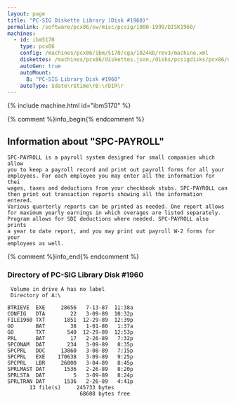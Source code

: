 ```yaml
---
layout: page
title: "PC-SIG Diskette Library (Disk #1960)"
permalink: /software/pcx86/sw/misc/pcsig/1000-1999/DISK1960/
machines:
  - id: ibm5170
    type: pcx86
    config: /machines/pcx86/ibm/5170/cga/1024kb/rev3/machine.xml
    diskettes: /machines/pcx86/diskettes.json,/disks/pcsigdisks/pcx86/diskettes.json
    autoGen: true
    autoMount:
      B: "PC-SIG Library Disk #1960"
    autoType: $date\r$time\rB:\rDIR\r
---
```


{% include machine.html id="ibm5170" %}

{% comment %}info_begin{% endcomment %}

## Information about "SPC-PAYROLL"

    SPC-PAYROLL is a payroll system designed for small companies which allow
    you to keep a payroll record and print out payroll forms for all your
    employees. For each employee you may enter all the information for thei
    wages, taxes and deductions from your checkbook stubs. SPC-PAYROLL can
    then print out transaction reports showing all the information entered.
    Various quarterly reports can be printed as needed. One report allows
    for maximum yearly earnings in which overages are listed separately.
    Program allows for SDI deductions where needed. SPC-PAYROLL also prints
    a year to date report, and you may print out payroll W-2 forms for your
    employees as well.
{% comment %}info_end{% endcomment %}


### Directory of PC-SIG Library Disk #1960

     Volume in drive A has no label
     Directory of A:\

    BTRIEVE  EXE     28656   7-13-87  11:38a
    CONFIG   DTA        22   3-09-89  10:32p
    FILE1960 TXT      1851  12-29-89  12:39p
    GO       BAT        38   1-01-80   1:37a
    GO       TXT       540  12-29-89  12:53p
    PRL      BAT        17   2-26-89   7:32p
    SPCONAM  DAT       234   3-09-89   8:35p
    SPCPRL   DOC     13860   3-08-89   7:15p
    SPCPRL   EXE    170638   3-09-89   9:25p
    SPCPRL   LBR     26800   3-04-89   8:45p
    SPRLMAST DAT      1536   2-26-89   8:20p
    SPRLSTA  DAT         5   3-09-89   8:24p
    SPRLTRAN DAT      1536   2-26-89   4:41p
           13 file(s)     245733 bytes
                           68608 bytes free
